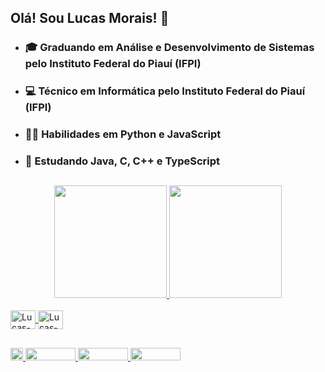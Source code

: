 ## Olá! Sou Lucas Morais! 👋

- ### 🎓 Graduando em Análise e Desenvolvimento de Sistemas pelo Instituto Federal do Piauí (IFPI)
  
- ### 💻 Técnico em Informática pelo Instituto Federal do Piauí (IFPI) 

- ### 🧑‍💻 Habilidades em Python e JavaScript
  
- ### 📖 Estudando Java, C, C++ e TypeScript 

 ##
 
<div align="center">
  <a href="https://github.com/lucasmoraicm">
  <img height="180em" src="https://github-readme-stats.vercel.app/api?username=lucasmoraiscm&show_icons=true&theme=tokyonight&include_all_commits=true&count_private=true"/>
  <img height="180em" src="https://github-readme-stats.vercel.app/api/top-langs/?username=lucasmoraiscm&layout=compact&langs_count=7&theme=tokyonight"/>
</div>

<div style="display: inline_block"><br>
  <img align="center" alt="Lucas-Py" height="30" width="40" src="https://cdn.jsdelivr.net/gh/devicons/devicon/icons/python/python-original.svg">
  <img align="center" alt="Lucas-Js" height="30" width="40" src="https://cdn.jsdelivr.net/gh/devicons/devicon/icons/javascript/javascript-original.svg">
  <!--<img align="center" alt="Lucas-HTML" height="30" width="40" src="https://cdn.jsdelivr.net/gh/devicons/devicon/icons/html5/html5-original.svg">-->
  <!--<img align="center" alt="Lucas-CSS" height="30" width="40" src="https://cdn.jsdelivr.net/gh/devicons/devicon/icons/css3/css3-original.svg">-->
</div>

  ##

<div>
  <a href="https://www.linkedin.com/in/lucas-morais-73b46231a"> <img height="20" widht="80" src="https://img.shields.io/badge/LinkedIn-0077B5?style=for-the-badge&logo=linkedin&logoColor=white"> </a>
  <a href="https://instagram.com/lucas_moraiscm" target="_blank"> <img height="20" width="80" src="https://img.shields.io/badge/-Instagram-%23E4405F?style=for-the- badge&logo=instagram&logoColor=white" target="_blank"> </a>
  <a href="https://instagram.com/pystarting" target="_blank"> <img height="20" width="80" src="https://img.shields.io/badge/-Instagram-%23E4405F?style=for-the- badge&logo=instagram&logoColor=white" target="_blank"> </a>
  <a href = "mailto:lucasmoraiscm11@gmail.com"> <img height="20" width="80" src="https://img.shields.io/badge/Gmail-D14836?style=for-the-badge&logo=gmail&logoColor=white"> </a>
</div>
